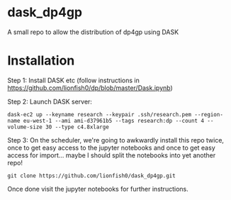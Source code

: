 # dask_dp4gp
A small repo to allow the distribution of dp4gp using DASK

# Installation

Step 1: Install DASK etc (follow instructions in https://github.com/lionfish0/dp/blob/master/Dask.ipynb)

Step 2: Launch DASK server:

```dask-ec2 up --keyname research --keypair .ssh/research.pem --region-name eu-west-1 --ami ami-d37961b5 --tags research:dp --count 4 --volume-size 30 --type c4.8xlarge```

Step 3: On the scheduler, we're going to awkwardly install this repo twice, once to get easy access to the jupyter notebooks and once to get easy access for import... maybe I should split the notebooks into yet another repo!

```git clone https://github.com/lionfish0/dask_dp4gp.git```

Once done visit the jupyter notebooks for further instructions.
